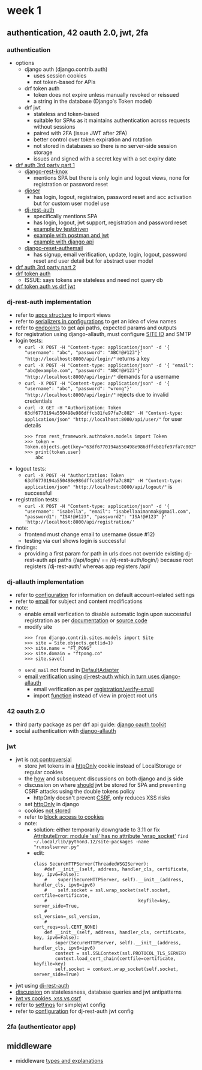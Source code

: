 # week 1
## authentication, 42 oauth 2.0, jwt, 2fa
### authentication
- options
    - django auth (django.contrib.auth)
        - uses session cookies
        - not token-based for APIs
    - drf token auth
        - token does not expire unless manually revoked or reissued
        - a string in the database (Django's Token model)
    - drf jwt
        - stateless and token-based
        - suitable for SPAs as it maintains authentication across requests without sessions
        - paired with 2FA (issue JWT after 2FA)
        - better control over token expiration and rotation
        - not stored in databases so there is no server-side session storage
        - issues and signed with a secret key with a set expiry date
- [drf auth 3rd party part 1](https://www.django-rest-framework.org/api-guide/authentication/#third-party-packages)
    - [django-rest-knox](https://jazzband.github.io/django-rest-knox/)
        - mentions SPA but there is only login and logout views, none for registration or password reset
    - [djoser](https://github.com/sunscrapers/djoser)
        - has login, logout, registraion, password reset and acc activation but for custom user model use
    - [dj-rest-auth](https://github.com/iMerica/dj-rest-auth?tab=readme-ov-file)
        - specifically mentions SPA
        - has login, logout, jwt support, registration and password reset
        - [example by testdriven](https://testdriven.io/blog/django-rest-auth/)
        - [example with postman and jwt](https://medium.com/@michal.drozdze/django-rest-apis-with-jwt-authentication-using-dj-rest-auth-781a536dfb49)
        - [example with django api](https://medium.com/@alashimuyiwa/authentication-with-dj-rest-auth-79a7c92b8365)
    - [django-reset-authemail](https://github.com/celiao/django-rest-authemail)
        - has signup, email verification, update, login, logout, password reset and user detail but for abstract user model
- [drf auth 3rd party part 2](https://testdriven.io/blog/django-rest-auth/)
- [drf token auth](https://medium.com/django-unleashed/token-based-authentication-and-authorization-in-django-rest-framework-user-and-permissions-347c7cc472e9)
    - ISSUE: says tokens are stateless and need not query db
- [drf token auth vs drf jwt](https://stackoverflow.com/a/40495728)

### dj-rest-auth implementation
- refer to [apps structure](https://dj-rest-auth.readthedocs.io/en/latest/introduction.html) to import views
- refer to [serializers in configurations](https://dj-rest-auth.readthedocs.io/en/latest/configuration.html) to get an idea of view names
- refer to [endpoints](https://dj-rest-auth.readthedocs.io/en/latest/api_endpoints.html) to get api paths, expected params and outputs
- for registration using django-allauth, must configure [SITE ID](https://stackoverflow.com/a/48124662) and SMTP
- login tests:
    - `curl -X POST -H "Content-type: application/json" -d '{ "username": "abc", "password": "ABC!@#123"}' "http://localhost:8000/api/login/"` returns a key
    - `curl -X POST -H "Content-type: application/json" -d '{ "email": "abc@example.com", "password": "ABC!@#123"}' "http://localhost:8000/api/login/"` demands for a username
    - `curl -X POST -H "Content-type: application/json" -d '{ "username": "abc", "password": "wrong"}' "http://localhost:8000/api/login/"` rejects due to invalid credentials
    - `curl -X GET -H "Authorization: Token 63df6770194a550498e986dffcb81fe97fa7c802" -H "Content-type: application/json" "http://localhost:8000/api/user/"` for user details
        ```
        >>> from rest_framework.authtoken.models import Token
        >>> token = Token.objects.get(key="63df6770194a550498e986dffcb81fe97fa7c802")
        >>> print(token.user)
            abc
        ```
- logout tests:
    - `curl -X POST -H "Authorization: Token 63df6770194a550498e986dffcb81fe97fa7c802" -H "Content-type: application/json" "http://localhost:8000/api/logout/"` is successful
- registration tests:
    - `curl -X POST -H "Content-type: application/json" -d '{
      "username": "isabella",
      "email": "isabellaaimanmak@gmail.com",
      "password1": "ISA!@#123",
      "password2": "ISA!@#123"
      }' 'http://localhost:8000/api/registration/'`
- note:
    - frontend must change email to username (issue #12)
    - testing via curl shows login is successful
- findings:
    - providing a first param for path in urls does not override existing dj-rest-auth api paths (/api/login/ == /dj-rest-auth/login/) because root registers /dj-rest-auth/ whereas app registers /api/

### dj-allauth implementation
- refer to [configuration](https://docs.allauth.org/en/latest/account/configuration.html) for information on default account-related settings
- refer to [email](https://docs.allauth.org/en/latest/common/email.html) for subject and content modifications
- note:
    - enable email verfication to disable automatic login upon successful registration as per [documentation](https://docs.allauth.org/en/latest/account/signals.html) or [source code](https://github.com/pennersr/django-allauth/blob/main/allauth/account/signals.py#L10)
    - modify site
        ```
        >>> from django.contrib.sites.models import Site
        >>> site = Site.objects.get(id=1)
        >>> site.name = "FT_PONG"
        >>> site.domain = "ftpong.co"
        >>> site.save()
        ```
    - `send_mail` not found in [DefaultAdapter](https://docs.allauth.org/en/latest/account/adapter.html#allauth.account.adapter.DefaultAccountAdapter)
    - [email verification using dj-rest-auth which in turn uses django-allauth](https://medium.com/@michal.drozdze/django-rest-framework-jwt-authentication-sign-up-api-with-email-confirmation-0cfc6054ce8e)
        - email verification as per [registration/verify-email](https://dj-rest-auth.readthedocs.io/en/latest/api_endpoints.html#registration)
        - import [function](https://stackoverflow.com/a/48090640) instead of view in project root urls

### 42 oauth 2.0
- third party package as per drf api guide: [django oauth toolkit](https://django-oauth-toolkit.readthedocs.io/en/latest/)
- social authentication with [django-allauth](https://www.webforefront.com/django/setupdjangosocialauthentication.html)

### jwt
- jwt is [not controversial](https://medium.com/geekculture/jwt-authentication-in-django-part-1-implementing-the-backend-b7c58ab9431b)
    - store jwt tokens in a [httpOnly](https://stackoverflow.com/a/44869686) cookie instead of LocalStorage or regular cookies
    - the [how](https://stackoverflow.com/q/63493909) and subsequent discussions on both django and js side
    - discussion on where [should](https://archive.ph/o3G2Y) jwt be stored for SPA and preventing CSRF attacks using the double tokens policy
        - httpOnly doesn't prevent [CSRF](https://security.stackexchange.com/a/218954), only reduces XSS risks
    - set [httpOnly](https://stackoverflow.com/q/3529695) in django
    - cookies [not stored](https://stackoverflow.com/q/42188260)
    - refer to [block access to cookies](https://developer.mozilla.org/en-US/docs/Web/HTTP/Cookies#block_access_to_your_cookies)
    - note:
        - solution: either temporarily downgrade to 3.11 or fix [AttributeError: module 'ssl' has no attribute 'wrap_socket'](https://github.com/eventlet/eventlet/issues/795#issuecomment-1806126264) `find ~/.local/lib/python3.12/site-packages -name "runsslserver.py"`
        - edit:
            ```
            class SecureHTTPServer(ThreadedWSGIServer):
                #def __init__(self, address, handler_cls, certificate, key, ipv6=False):
                #    super(SecureHTTPServer, self).__init__(address, handler_cls, ipv6=ipv6)
                #    self.socket = ssl.wrap_socket(self.socket, certfile=certificate,
                #                                  keyfile=key, server_side=True,
                #                                  ssl_version=_ssl_version,
                #                                  cert_reqs=ssl.CERT_NONE)
                def __init__(self, address, handler_cls, certificate, key, ipv6=False):
                    super(SecureHTTPServer, self).__init__(address, handler_cls, ipv6=ipv6)
                    context = ssl.SSLContext(ssl.PROTOCOL_TLS_SERVER)
                    context.load_cert_chain(certfile=certificate, keyfile=key)
                    self.socket = context.wrap_socket(self.socket, server_side=True)
            ```
- jwt using [dj-rest-auth](https://medium.com/@michal.drozdze/django-rest-apis-with-jwt-authentication-using-dj-rest-auth-781a536dfb49)
- [discussion](https://www.reddit.com/r/django/comments/i72pyf/why_should_i_prefer_jwt_authentication_over_token/) on statelessness, database queries and jwt antipatterns
- [jwt vs cookies, xss vs csrf](https://stackoverflow.com/q/37582444)
- refer to [settings](https://django-rest-framework-simplejwt.readthedocs.io/en/latest/settings.html) for simplejwt config
- refer to [configuration](https://dj-rest-auth.readthedocs.io/en/latest/configuration.html#configuration) for dj-rest-auth jwt config


### 2fa (authenticator app)

## middleware
- middleware [types and explanations](https://www.webforefront.com/django/middlewaredjango.html)
